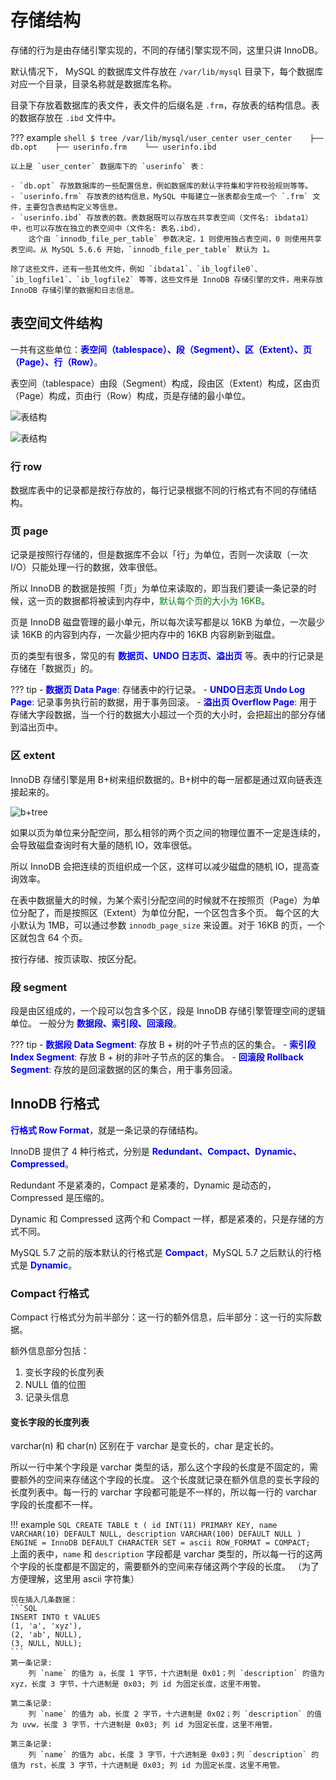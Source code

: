 # 存储结构

存储的行为是由存储引擎实现的，不同的存储引擎实现不同，这里只讲 InnoDB。


默认情况下， MySQL 的数据库文件存放在 `/var/lib/mysql` 目录下，每个数据库对应一个目录，目录名称就是数据库名称。

目录下存放着数据库的表文件，表文件的后缀名是 `.frm`，存放表的结构信息。表的数据存放在 `.ibd` 文件中。

??? example
    ```shell
    $ tree /var/lib/mysql/user_center
    user_center
        ├── db.opt
        ├── userinfo.frm
        └── userinfo.ibd
    ```

    以上是 `user_center` 数据库下的 `userinfo` 表：

    - `db.opt` 存放数据库的一些配置信息，例如数据库的默认字符集和字符校验规则等等。
    - `userinfo.frm` 存放表的结构信息，MySQL 中每建立一张表都会生成一个 `.frm` 文件，主要包含表结构定义等信息。
    - `userinfo.ibd` 存放表的数。表数据既可以存放在共享表空间（文件名: ibdata1）中，也可以存放在独立的表空间中（文件名: 表名.ibd），
        这个由 `innodb_file_per_table` 参数决定，1 则使用独占表空间，0 则使用共享表空间。从 MySQL 5.6.6 开始，`innodb_file_per_table` 默认为 1。

    除了这些文件，还有一些其他文件，例如 `ibdata1`、`ib_logfile0`、`ib_logfile1`、`ib_logfile2` 等等，这些文件是 InnoDB 存储引擎的文件，用来存放 InnoDB 存储引擎的数据和日志信息。

## 表空间文件结构
一共有这些单位：**<font color='blue'>表空间（tablespace）、段（Segment）、区（Extent）、页（Page）、行（Row）</font>**。

表空间（tablespace）由段（Segment）构成，段由区（Extent）构成，区由页（Page）构成，页由行（Row）构成，页是存储的最小单位。

![表结构](https://blogpicure.oss-cn-shenzhen.aliyuncs.com/blog/illustration-pic/distributed/mysql_table_struct2.png)

![表结构](https://blogpicure.oss-cn-shenzhen.aliyuncs.com/blog/illustration-pic/distributed/mysql_table_struct.png)


### 行 row
数据库表中的记录都是按行存放的，每行记录根据不同的行格式有不同的存储结构。

### 页 page
记录是按照行存储的，但是数据库不会以「行」为单位，否则一次读取（一次 I/O）只能处理一行的数据，效率很低。

所以 InnoDB 的数据是按照「页」为单位来读取的，即当我们要读一条记录的时候，这一页的数据都将被读到内存中，<font color='green'>默认每个页的大小为 16KB</font>。

页是 InnoDB 磁盘管理的最小单元，所以每次读写都是以 16KB 为单位，一次最少读 16KB 的内容到内存，一次最少把内存中的 16KB 内容刷新到磁盘。

页的类型有很多，常见的有 **<font color='blue'>数据页、UNDO 日志页、溢出页</font>** 等。表中的行记录是存储在「数据页」的。

??? tip
    - **<font color='blue'>数据页 Data Page</font>**: 存储表中的行记录。
    - **<font color='blue'>UNDO日志页 Undo Log Page</font>**: 记录事务执行前的数据，用于事务回滚。
    - **<font color='blue'>溢出页 Overflow Page</font>**: 用于存储大字段数据，当一个行的数据大小超过一个页的大小时，会把超出的部分存储到溢出页中。


### 区 extent

InnoDB 存储引擎是用 B+树来组织数据的。B+树中的每一层都是通过双向链表连接起来的。

![b+tree](https://blogpicure.oss-cn-shenzhen.aliyuncs.com/blog/illustration-pic/MySQL/b%2Btree.jpg)

如果以页为单位来分配空间，那么相邻的两个页之间的物理位置不一定是连续的，会导致磁盘查询时有大量的随机 IO，效率很低。

所以 InnoDB 会把连续的页组织成一个区，这样可以减少磁盘的随机 IO，提高查询效率。

在表中数据量大的时候，为某个索引分配空间的时候就不在按照页（Page）为单位分配了，而是按照区（Extent）为单位分配，一个区包含多个页。
每个区的大小默认为 1MB，可以通过参数 `innodb_page_size` 来设置。对于 16KB 的页，一个区就包含 64 个页。

按行存储、按页读取、按区分配。


### 段 segment

段是由区组成的，一个段可以包含多个区，段是 InnoDB 存储引擎管理空间的逻辑单位。
一般分为 **<font color='blue'>数据段、索引段、回滚段</font>**。

??? tip
    - **<font color='blue'>数据段 Data Segment</font>**: 存放 B + 树的叶子节点的区的集合。
    - **<font color='blue'>索引段 Index Segment</font>**: 存放 B + 树的非叶子节点的区的集合。
    - **<font color='blue'>回滚段 Rollback Segment</font>**: 存放的是回滚数据的区的集合，用于事务回滚。


## InnoDB 行格式

**<font color='blue'>行格式 Row Format</font>**，就是一条记录的存储结构。

InnoDB 提供了 4 种行格式，分别是 **<font color='blue'>Redundant、Compact、Dynamic、Compressed</font>**。

Redundant 不是紧凑的，Compact 是紧凑的，Dynamic 是动态的，Compressed 是压缩的。

Dynamic 和 Compressed 这两个和 Compact 一样，都是紧凑的，只是存储的方式不同。

MySQL 5.7 之前的版本默认的行格式是 **<font color='blue'>Compact</font>**，MySQL 5.7 之后默认的行格式是 **<font color='blue'>Dynamic</font>**。

### Compact 行格式


Compact 行格式分为前半部分：这一行的额外信息，后半部分：这一行的实际数据。

额外信息部分包括：

1. 变长字段的长度列表
2. NULL 值的位图
3. 记录头信息

#### 变长字段的长度列表

varchar(n) 和 char(n) 区别在于 varchar 是变长的，char 是定长的。

所以一行中某个字段是 varchar 类型的话，那么这个字段的长度是不固定的，需要额外的空间来存储这个字段的长度。
这个长度就记录在额外信息的变长字段的长度列表中。每一行的 varchar 字段都可能是不一样的，所以每一行的 varchar 字段的长度都不一样。

!!! example
    ```SQL
    CREATE TABLE t (
        id INT(11) PRIMARY KEY,
        name VARCHAR(10) DEFAULT NULL,
        description VARCHAR(100) DEFAULT NULL
    ) 
        ENGINE = InnoDB
        DEFAULT CHARACTER SET = ascii ROW_FORMAT = COMPACT;
    ```
    上面的表中，`name` 和 `description` 字段都是 varchar 类型的，所以每一行的这两个字段的长度都是不固定的，需要额外的空间来存储这两个字段的长度。
    （为了方便理解，这里用 ascii 字符集）

    现在插入几条数据：
    ```SQL
    INSERT INTO t VALUES 
    (1, 'a', 'xyz'),
    (2, 'ab', NULL),
    (3, NULL, NULL);
    ```
    第一条记录:
        列 `name` 的值为 a，长度 1 字节，十六进制是 0x01；列 `description` 的值为 xyz，长度 3 字节，十六进制是 0x03; 列 id 为固定长度，这里不用管。
    
    第二条记录:
        列 `name` 的值为 ab，长度 2 字节，十六进制是 0x02；列 `description` 的值为 uvw，长度 3 字节，十六进制是 0x03; 列 id 为固定长度，这里不用管。
    
    第三条记录:
        列 `name` 的值为 abc，长度 3 字节，十六进制是 0x03；列 `description` 的值为 rst，长度 3 字节，十六进制是 0x03; 列 id 为固定长度，这里不用管。
    


